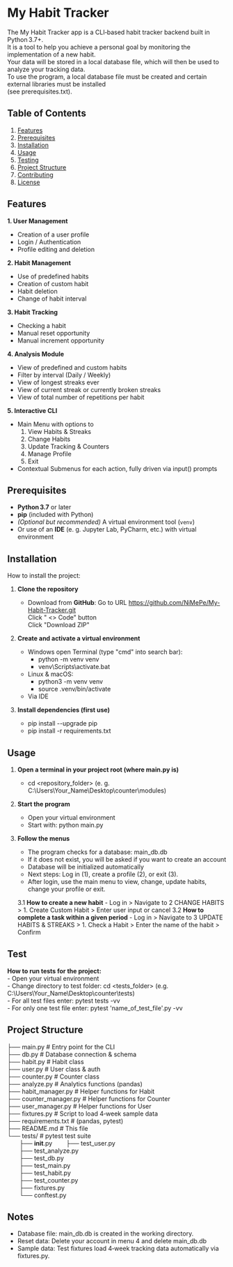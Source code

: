 # My Habit Tracker 
The My Habit Tracker app is a CLI‑based habit tracker backend built in Python 3.7+.  
It is a tool to help you achieve a personal goal by monitoring the implementation of a new habit.  
Your data will be stored in a local database file, which will then be used to analyze your tracking data.  
To use the program, a local database file must be created and certain external libraries must be installed  
(see prerequisites.txt).

## Table of Contents
1. [Features](#features)
2. [Prerequisites](#prerequisites)
3. [Installation](#installation)
4. [Usage](#usage)
5. [Testing](#testing)
6. [Project Structure](#project-structure)
7. [Contributing](#contributing)
8. [License](#license)

## Features
**1. User Management**
- Creation of a user profile
- Login / Authentication  
- Profile editing and deletion 

**2. Habit Management**
- Use of predefined habits  
- Creation of custom habit  
- Habit deletion
- Change of habit interval  

**3. Habit Tracking**
- Checking a habit   
- Manual reset opportunity  
- Manual increment opportunity    

**4. Analysis Module**
- View of predefined and custom habits  
- Filter by interval (Daily / Weekly)  
- View of longest streaks ever  
- View of current streak or currently broken streaks 
- View of total number of repetitions per habit  

**5. Interactive CLI**
- Main Menu with options to  
    1. View Habits & Streaks  
    2. Change Habits  
    3. Update Tracking & Counters  
    4. Manage Profile  
    5. Exit  
- Contextual Submenus for each action, fully driven via input() prompts  

## Prerequisites
- **Python 3.7** or later  
- **pip** (included with Python)  
- *(Optional but recommended)* A virtual environment tool (`venv`)
- Or use of an **IDE** (e. g. Jupyter Lab, PyCharm, etc.) with virtual environment  

## Installation
How to install the project:

1. **Clone the repository**
    - Download from **GitHub**:
      Go to URL https://github.com/NiMePe/My-Habit-Tracker.git<br>
      Click " <> Code" button<br>
      Click "Download ZIP"

2. **Create and activate a virtual environment**
    - Windows open Terminal (type "cmd" into search bar):
        - python -m venv venv
        - venv\Scripts\activate.bat
    - Linux & macOS:
        - python3 -m venv venv
        - source .venv/bin/activate
    - Via IDE  

3. **Install dependencies (first use)**
    - pip install --upgrade pip 
    - pip install -r requirements.txt
     

## Usage
1. **Open a terminal in your project root (where main.py is)**
    - cd <repository_folder> (e. g. C:\Users\Your_Name\Desktop\counter\modules)  

2. **Start the program**
    - Open your virtual environment
    - Start with: python main.py  
    
3. **Follow the menus**
    - The program checks for a database: main_db.db
    - If it does not exist, you will be asked if you want to create an account
    - Database will be initialized automatically
    - Next steps: Log in (1), create a profile (2), or exit (3).
    - After login, use the main menu to view, change, update habits, change your profile or exit. 
    
    3.1 **How to create a new habit**
        - Log in > Navigate to 2 CHANGE HABITS >  1. Create Custom Habit > Enter user input or cancel
    3.2 **How to complete a task within a given period**
        - Log in > Navigate to 3 UPDATE HABITS & STREAKS > 1. Check a Habit > Enter the name of the habit > Confirm

## Test
**How to run tests for the project:**  
    - Open your virtual environment  
    - Change directory to test folder: cd <tests_folder> (e.g. C:\Users\Your_Name\Desktop\counter\tests)  
    - For all test files enter: pytest tests -vv  
    - For only one test file enter: pytest 'name_of_test_file'.py -vv 

## Project Structure

├── main.py             # Entry point for the CLI  
├── db.py               # Database connection & schema  
├── habit.py            # Habit class  
├── user.py             # User class & auth  
├── counter.py          # Counter class  
├── analyze.py          # Analytics functions (pandas)  
├── habit_manager.py    # Helper functions for Habit  
├── counter_manager.py  # Helper functions for Counter  
├── user_manager.py     # Helper functions for User  
├── fixtures.py         # Script to load 4‑week sample data  
├── requirements.txt    # (pandas, pytest)  
├── README.md           # This file  
└── tests/              # pytest test suite  
&emsp;&emsp;├── __init__.py
&emsp;&emsp;├── test_user.py  
&emsp;&emsp;├── test_analyze.py  
&emsp;&emsp;├── test_db.py  
&emsp;&emsp;├── test_main.py  
&emsp;&emsp;├── test_habit.py  
&emsp;&emsp;├── test_counter.py  
&emsp;&emsp;├── fixtures.py  
&emsp;&emsp;└── conftest.py

## Notes
- Database file: main_db.db is created in the working directory.
- Reset data: Delete your account in menu 4 and delete main_db.db
- Sample data: Test fixtures load 4‑week tracking data automatically via fixtures.py.   

